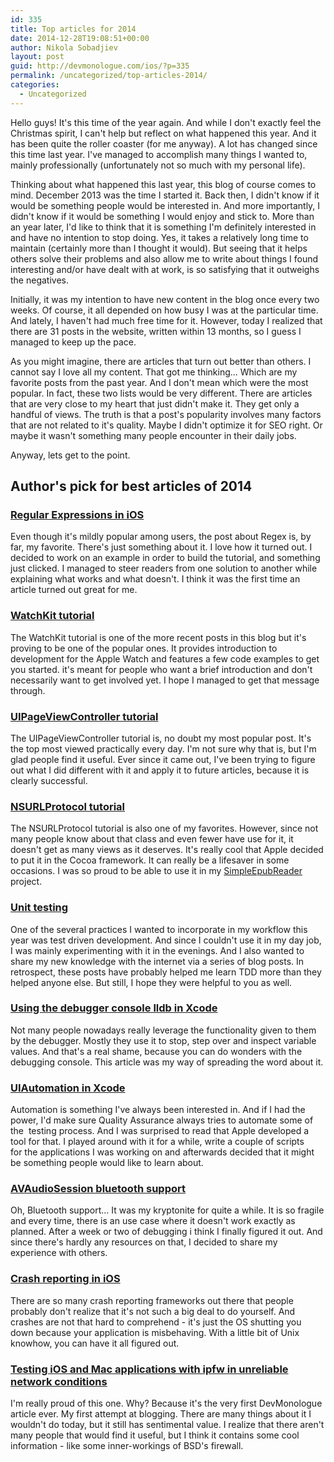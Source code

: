 ```yaml
---
id: 335
title: Top articles for 2014
date: 2014-12-28T19:08:51+00:00
author: Nikola Sobadjiev
layout: post
guid: http://devmonologue.com/ios/?p=335
permalink: /uncategorized/top-articles-2014/
categories:
  - Uncategorized
---
```

Hello guys! It's this time of the year again. And while I don't exactly feel the Christmas spirit, I can't help but reflect on what happened this year. And it has been quite the roller coaster (for me anyway). A lot has changed since this time last year. I've managed to accomplish many things I wanted to, mainly professionally (unfortunately not so much with my personal life).

Thinking about what happened this last year, this blog of course comes to mind. December 2013 was the time I started it. Back then, I didn't know if it would be something people would be interested in. And more importantly, I didn't know if it would be something I would enjoy and stick to. More than an year later, I'd like to think that it is something I'm definitely interested in and have no intention to stop doing. Yes, it takes a relatively long time to maintain (certainly more than I thought it would). But seeing that it helps others solve their problems and also allow me to write about things I found interesting and/or have dealt with at work, is so satisfying that it outweighs the negatives.

Initially, it was my intention to have new content in the blog once every two weeks. Of course, it all depended on how busy I was at the particular time. And lately, I haven't had much free time for it. However, today I realized that there are 31 posts in the website, written within 13 months, so I guess I managed to keep up the pace.

As you might imagine, there are articles that turn out better than others. I cannot say I love all my content. That got me thinking... Which are my favorite posts from the past year. And I don't mean which were the most popular. In fact, these two lists would be very different. There are articles that are very close to my heart that just didn't make it. They get only a handful of views. The truth is that a post's popularity involves many factors that are not related to it's quality. Maybe I didn't optimize it for SEO right. Or maybe it wasn't something many people encounter in their daily jobs.

Anyway, lets get to the point.
<h2>Author's pick for best articles of 2014</h2>
<h3><a class="post_title w4pl_post_title" title="View Regular Expressions in iOS" href="http://devmonologue.com/ios/ios/regular-expressions-in-ios/">Regular Expressions in iOS</a></h3>
Even though it's mildly popular among users, the post about Regex is, by far, my favorite. There's just something about it. I love how it turned out. I decided to work on an example in order to build the tutorial, and something just clicked. I managed to steer readers from one solution to another while explaining what works and what doesn't. I think it was the first time an article turned out great for me.
<h3><a class="post_title w4pl_post_title" title="View WatchKit tutorial" href="http://devmonologue.com/ios/tutorials/watchkit-tutorial/">WatchKit tutorial</a></h3>
The WatchKit tutorial is one of the more recent posts in this blog but it's proving to be one of the popular ones. It provides introduction to development for the Apple Watch and features a few code examples to get you started. it's meant for people who want a brief introduction and don't necessarily want to get involved yet. I hope I managed to get that message through.
<h3><a class="post_title w4pl_post_title" title="View UIPageViewController tutorial" href="http://devmonologue.com/ios/tutorials/uipageviewcontroller-tutorial/">UIPageViewController tutorial</a></h3>
The UIPageViewController tutorial is, no doubt my most popular post. It's the top most viewed practically every day. I'm not sure why that is, but I'm glad people find it useful. Ever since it came out, I've been trying to figure out what I did different with it and apply it to future articles, because it is clearly successful.
<h3><a class="post_title w4pl_post_title" title="View NSURLProtocol tutorial" href="http://devmonologue.com/ios/tutorials/nsurlprotocol-tutorial/">NSURLProtocol tutorial</a></h3>
The NSURLProtocol tutorial is also one of my favorites. However, since not many people know about that class and even fewer have use for it, it doesn't get as many views as it deserves. It's really cool that Apple decided to put it in the Cocoa framework. It can really be a lifesaver in some occasions. I was so proud to be able to use it in my <a title="SimpleEpubReader project" href="https://github.com/nsobadzhiev/SimpleEpubReader/blob/master/SimpleEpubReader/SimpleEpubReader/UI/DMePubPageViewController.m">SimpleEpubReader</a> project.
<h3><a title="Unit testing" href="http://devmonologue.com/ios/category/test-driven-development/">Unit testing</a></h3>
One of the several practices I wanted to incorporate in my workflow this year was test driven development. And since I couldn't use it in my day job, I was mainly experimenting with it in the evenings. And I also wanted to share my new knowledge with the internet via a series of blog posts. In retrospect, these posts have probably helped me learn TDD more than they helped anyone else. But still, I hope they were helpful to you as well.
<h3><a class="post_title w4pl_post_title" title="View Using the debugger console lldb in Xcode" href="http://devmonologue.com/ios/ios/using-the-debugger-console-lldb-in-xcode/">Using the debugger console lldb in Xcode</a></h3>
Not many people nowadays really leverage the functionality given to them by the debugger. Mostly they use it to stop, step over and inspect variable values. And that's a real shame, because you can do wonders with the debugging console. This article was my way of spreading the word about it.
<h3><a class="post_title w4pl_post_title" title="View UIAutomation in Xcode" href="http://devmonologue.com/ios/debug/ui-automation-in-xcode/">UIAutomation in Xcode</a></h3>
Automation is something I've always been interested in. And if I had the power, I'd make sure Quality Assurance always tries to automate some of the  testing process. And I was surprised to read that Apple developed a tool for that. I played around with it for a while, write a couple of scripts for the applications I was working on and afterwards decided that it might be something people would like to learn about.
<h3><a class="post_title w4pl_post_title" title="View AVAudioSession bluetooth support" href="http://devmonologue.com/ios/tutorials/avaudiosession-bluetooth-support/">AVAudioSession bluetooth support</a></h3>
Oh, Bluetooth support... It was my kryptonite for quite a while. It is so fragile and every time, there is an use case where it doesn't work exactly as planned. After a week or two of debugging i think I finally figured it out. And since there's hardly any resources on that, I decided to share my experience with others.
<h3><a class="post_title w4pl_post_title" title="View Crash reporting in iOS" href="http://devmonologue.com/ios/ios/implementing-crash-reporting-for-ios/">Crash reporting in iOS</a></h3>
There are so many crash reporting frameworks out there that people probably don't realize that it's not such a big deal to do yourself. And crashes are not that hard to comprehend - it's just the OS shutting you down because your application is misbehaving. With a little bit of Unix knowhow, you can have it all figured out.
<h3><a class="post_title w4pl_post_title" title="View Testing iOS and Mac applications with ipfw in unreliable network conditions" href="http://devmonologue.com/ios/ios/testing-iosmac-applications-in-unreliable-network-conditions-with-ipfw/">Testing iOS and Mac applications with ipfw in unreliable network conditions</a></h3>
I'm really proud of this one. Why? Because it's the very first DevMonologue article ever. My first attempt at blogging. There are many things about it I wouldn't do today, but it still has sentimental value. I realize that there aren't many people that would find it useful, but I think it contains some cool information - like some inner-workings of BSD's firewall.
